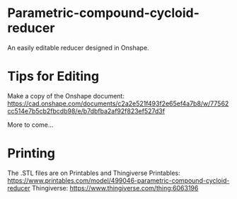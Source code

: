 # Parametric-compound-cycloid-reducer
An easily editable reducer designed in Onshape.

# Tips for Editing

 Make a copy of the Onshape document:
https://cad.onshape.com/documents/c2a2e521f493f2e65ef4a7b8/w/77562cc514e7b5cb2fbcdb98/e/b7dbfba2af92f823ef527d3f

More to come...

# Printing

  The .STL files are on Printables and Thingiverse
  Printables: https://www.printables.com/model/499046-parametric-compound-cycloid-reducer
  Thingiverse: https://www.thingiverse.com/thing:6063196
